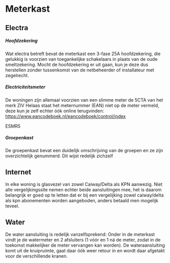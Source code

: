 # Meterkast

## Electra

##### Hoofdzekering

Wat electra betreft bevat de meterkast een 3-fase 25A hoofdzekering, die gelukkig is voorzien van toegankelijke schakelaars in plaats van de oude smeltzekering.
Mocht de hoofdzekering er uit gaan, kun je deze dus herstellen zonder tussenkomst van de netbeheerder of installateur met zegelrecht.

##### Electriciteitsmeter

De woningen zijn allemaal voorzien van een slimme meter de 5CTA van het merk ZIV
Helaas staat het meternummer (EAN) niet op de meter vermeld, deze kun je zelf echter óók online terugvinden:
https://www.eancodeboek.nl/eancodeboek/control/index

ESMR5

##### Groepenkast

De groepenkast bevat een duidelijk omschrijving van de groepen en ze zijn overzichtelijk genummerd.
Dit wijst redelijk zichzelf

## Internet

In elke woning is glasvezel van zowel Caiway/Delta als KPN aanwezig.
Niet alle vergelijkingssite nemen echter beide aansluitingen mee, het is daarom belangrijk er goed op te letten dat er bij een vergelijking zowel caiway/delta als kpn abonementen worden aangeboden, anders betaald men mogelijk teveel.


## Water

De water aansluiting is redelijk vanzelfsprekend: Onder in de meterkast vindt je de watermeter en 2 afsluiters (1 vóór en 1 ná de meter, zodat in de toekomst makkelijker de meter vervangen kan worden).
De wateraansluiting komt uit de kruipruimte, gaat daar óók weer retour in en wordt daar afgetakt voor de verschillende kranen.